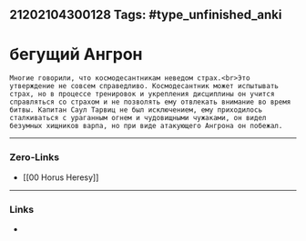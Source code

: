 21202104300128
Tags: #type_unfinished_anki
---
# бегущий Ангрон

    Многие говорили, что космодесантникам неведом страх.<br>Это утверждение не совсем справедливо. Космодесантник может испытывать страх, но в процессе тренировок и укрепления дисциплины он учится справляться со страхом и не позволять ему отвлекать внимание во время битвы. Капитан Саул Тарвиц не был исключением, ему приходилось сталкиваться с ураганным огнем и чудовищными чужаками, он видел безумных хищников варпа, но при виде атакующего Ангрона он побежал.

---
### Zero-Links
- [[00 Horus Heresy]]
---
### Links
-